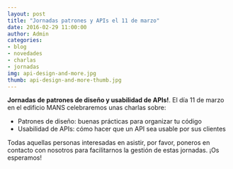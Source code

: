 ```yaml
---
layout: post
title: "Jornadas patrones y APIs el 11 de marzo"
date: 2016-02-29 11:00:00
author: Admin
categories: 
- blog 
- novedades
- charlas
- jornadas
img: api-design-and-more.jpg
thumb: api-design-and-more-thumb.jpg
---
```


<b>Jornadas de patrones de diseño y usabilidad de APIs!</b>.
El día 11 de marzo en el edificio MANS celebraremos unas charlas sobre:
<ul>
<li>Patrones de diseño: buenas prácticas para organizar tu código</li>
<li>Usabilidad de APIs: cómo hacer que un API sea usable por sus clientes</li>
</ul>
Todas aquellas personas interesadas en asistir, por favor, poneros en contacto con nosotros para facilitarnos la gestión de estas jornadas. ¡Os esperamos!

[hampden]: https://github.com/jekyll/jekyll